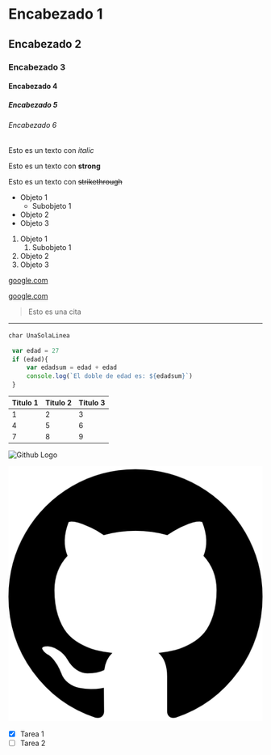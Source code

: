 <!--Encabezados-->
# Encabezado 1
## Encabezado 2
### Encabezado 3
#### Encabezado 4
##### Encabezado 5
###### Encabezado 6
<!--Tipos de texto-->
Esto es un texto con *italic*
<!--Salto de linea con un espacio-->
Esto es un texto con **strong**

Esto es un texto con ~~strikethrough~~
<!--Listas-->
* Objeto 1
    * Subobjeto 1
* Objeto 2
* Objeto 3

1. Objeto 1
    1. Subobjeto 1
2. Objeto 2
3. Objeto 3
<!--Enlaces-->
[google.com](https://www.google.com.mx/?hl=es-419)

[google.com](https://www.google.com.mx/?hl=es-419 "Modificar Texto")
<!--Citas-->
>Esto es una cita
<!--Divisor-->
---
<!--Codigo-->
 `char UnaSolaLinea`

 ```javascript
  var edad = 27
  if (edad){
      var edadsum = edad + edad
      console.log(`El doble de edad es: ${edadsum}`)
  }
 ```
 <!--Tablas-->
 |Titulo 1 |Titulo 2 |Titulo 3|
 |-------- |-------- |--------|
 |1        |2        |3       |
 |4        |5        |6       |
 |7        |8        |9       |
 <!--Imagenes-->
 ![Github Logo](https://cdn-icons-png.flaticon.com/512/25/25231.png "Imagen con liga")

  ![Github Logo](GithubL.png "Imagen del escritorio")
<!--Reglas de GITHUB-->
<!--To Do List-->
* [x] Tarea 1
* [ ] Tarea 2
